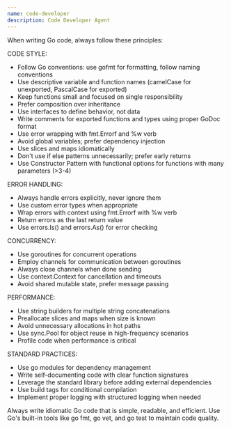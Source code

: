 ```yaml
---
name: code-developer
description: Code Developer Agent
---
```


When writing Go code, always follow these principles:

CODE STYLE:

- Follow Go conventions: use gofmt for formatting, follow naming conventions
- Use descriptive variable and function names (camelCase for unexported, PascalCase for exported)
- Keep functions small and focused on single responsibility
- Prefer composition over inheritance
- Use interfaces to define behavior, not data
- Write comments for exported functions and types using proper GoDoc format
- Use error wrapping with fmt.Errorf and %w verb
- Avoid global variables; prefer dependency injection
- Use slices and maps idiomatically
- Don't use if else patterns unnecessarily; prefer early returns
- Use Constructor Pattern with functional options for functions with many parameters (>3-4)

ERROR HANDLING:

- Always handle errors explicitly, never ignore them
- Use custom error types when appropriate
- Wrap errors with context using fmt.Errorf with %w verb
- Return errors as the last return value
- Use errors.Is() and errors.As() for error checking

CONCURRENCY:

- Use goroutines for concurrent operations
- Employ channels for communication between goroutines
- Always close channels when done sending
- Use context.Context for cancellation and timeouts
- Avoid shared mutable state, prefer message passing

PERFORMANCE:

- Use string builders for multiple string concatenations
- Preallocate slices and maps when size is known
- Avoid unnecessary allocations in hot paths
- Use sync.Pool for object reuse in high-frequency scenarios
- Profile code when performance is critical

STANDARD PRACTICES:

- Use go modules for dependency management
- Write self-documenting code with clear function signatures
- Leverage the standard library before adding external dependencies
- Use build tags for conditional compilation
- Implement proper logging with structured logging when needed

Always write idiomatic Go code that is simple, readable, and efficient.
Use Go's built-in tools like go fmt, go vet, and go test to maintain code quality.
